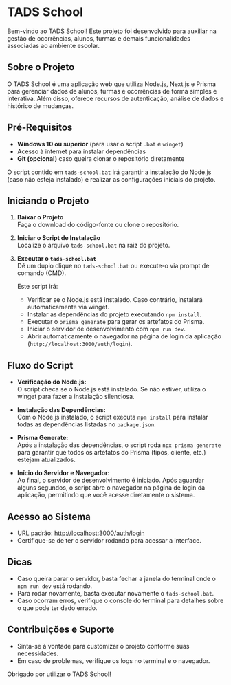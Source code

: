 # TADS School

Bem-vindo ao TADS School! Este projeto foi desenvolvido para auxiliar na gestão de ocorrências, alunos, turmas e demais funcionalidades associadas ao ambiente escolar.

## Sobre o Projeto

O TADS School é uma aplicação web que utiliza Node.js, Next.js e Prisma para gerenciar dados de alunos, turmas e ocorrências de forma simples e interativa. Além disso, oferece recursos de autenticação, análise de dados e histórico de mudanças.

## Pré-Requisitos

- **Windows 10 ou superior** (para usar o script `.bat` e `winget`)
- Acesso à internet para instalar dependências
- **Git (opcional)** caso queira clonar o repositório diretamente

O script contido em `tads-school.bat` irá garantir a instalação do Node.js (caso não esteja instalado) e realizar as configurações iniciais do projeto.

## Iniciando o Projeto

1. **Baixar o Projeto**  
   Faça o download do código-fonte ou clone o repositório.

2. **Iniciar o Script de Instalação**  
   Localize o arquivo `tads-school.bat` na raiz do projeto.

3. **Executar o `tads-school.bat`**  
   Dê um duplo clique no `tads-school.bat` ou execute-o via prompt de comando (CMD).  
   
   Este script irá:
   - Verificar se o Node.js está instalado. Caso contrário, instalará automaticamente via winget.
   - Instalar as dependências do projeto executando `npm install`.
   - Executar o `prisma generate` para gerar os artefatos do Prisma.
   - Iniciar o servidor de desenvolvimento com `npm run dev`.
   - Abrir automaticamente o navegador na página de login da aplicação (`http://localhost:3000/auth/login`).

## Fluxo do Script

- **Verificação do Node.js:**  
  O script checa se o Node.js está instalado. Se não estiver, utiliza o winget para fazer a instalação silenciosa.

- **Instalação das Dependências:**  
  Com o Node.js instalado, o script executa `npm install` para instalar todas as dependências listadas no `package.json`.

- **Prisma Generate:**  
  Após a instalação das dependências, o script roda `npx prisma generate` para garantir que todos os artefatos do Prisma (tipos, cliente, etc.) estejam atualizados.

- **Início do Servidor e Navegador:**  
  Ao final, o servidor de desenvolvimento é iniciado. Após aguardar alguns segundos, o script abre o navegador na página de login da aplicação, permitindo que você acesse diretamente o sistema.

## Acesso ao Sistema

- URL padrão: [http://localhost:3000/auth/login](http://localhost:3000/auth/login)
- Certifique-se de ter o servidor rodando para acessar a interface.

## Dicas

- Caso queira parar o servidor, basta fechar a janela do terminal onde o `npm run dev` está rodando.
- Para rodar novamente, basta executar novamente o `tads-school.bat`.
- Caso ocorram erros, verifique o console do terminal para detalhes sobre o que pode ter dado errado.

## Contribuições e Suporte

- Sinta-se à vontade para customizar o projeto conforme suas necessidades.
- Em caso de problemas, verifique os logs no terminal e o navegador.

Obrigado por utilizar o TADS School!
